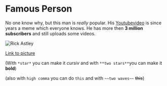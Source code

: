 # Famous Person

No one know why, but this man is *really* popular. His [Youtubevideo](https://youtu.be/dQw4w9WgXcQ) is since years a meme which everyone knows. He has more then **3 million subscribers** and still uploads some videos.

![Rick Astley](https://user-images.githubusercontent.com/111045844/184096983-0ac466cd-647e-48bb-886d-412cbaa83d51.jpg)

[Link to picture](https://images.app.goo.gl/ia6G69YccmX4q32L6)

(With `*star*` you can make it *cursiv* and with `**two stars**`you can make it **bold**)

(also with ``high comma`` you can do `this` and with `~~two waves~~` ~~this~~)
